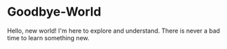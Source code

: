 # Goodbye-World

Hello, new world! I'm here to explore and understand. There is never a bad time to learn something new.
